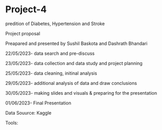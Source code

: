 # Project-4 

predition of Diabetes, Hypertension and Stroke 


Project proposal 

Preapared and presented by Sushil Baskota and Dashrath Bhandari


22/05/2023- data search and pre-discuss 

23/05/2023- data collection and data study and project planning


25/05/2023- data cleaning, initinal analysis


29/05/2023- additional analysis of data and draw conclusions 

30/05/2023- making slides and visuals & preparing for the presentation 

01/06/2023- Final Presentation 


Data Souurce: Kaggle

Tools: 




